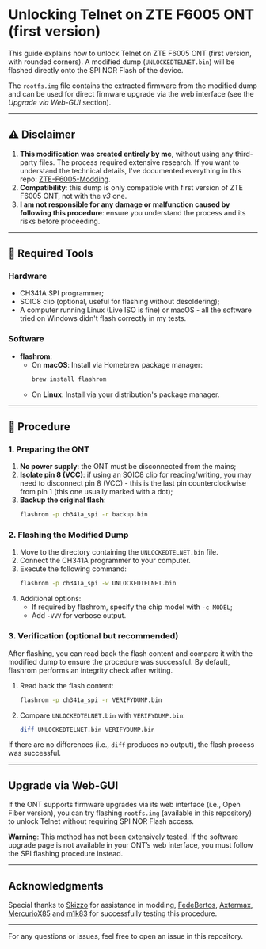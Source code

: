 # Unlocking Telnet on ZTE F6005 ONT (first version)

This guide explains how to unlock Telnet on ZTE F6005 ONT (first version, with rounded corners). A modified dump (`UNLOCKEDTELNET.bin`) will be flashed directly onto the SPI NOR Flash of the device.

The `rootfs.img` file contains the extracted firmware from the modified dump and can be used for direct firmware upgrade via the web interface (see the *Upgrade via Web-GUI* section).

---

## ⚠️ Disclaimer

1. **This modification was created entirely by me**, without using any third-party files. The process required extensive research. If you want to understand the technical details, I've documented everything in this repo: [ZTE-F6005-Modding](https://github.com/rgiorgiotech/ZTE-F6005-Modding).
2. **Compatibility**: this dump is only compatible with first version of ZTE F6005 ONT, not with the _v3_ one.
3. **I am not responsible for any damage or malfunction caused by following this procedure**: ensure you understand the process and its risks before proceeding.

---

## 🔧 Required Tools

### Hardware
- CH341A SPI programmer;
- SOIC8 clip (optional, useful for flashing without desoldering);
- A computer running Linux (Live ISO is fine) or macOS - all the software tried on Windows didn't flash correctly in my tests.

### Software
- **flashrom**:
  - On **macOS**: Install via Homebrew package manager:
    ```bash
    brew install flashrom
    ```
  - On **Linux**: Install via your distribution's package manager.

---

## 🚀 Procedure

### 1. Preparing the ONT
1. **No power supply**: the ONT must be disconnected from the mains;
2. **Isolate pin 8 (VCC)**: if using an SOIC8 clip for reading/writing, you may need to disconnect pin 8 (VCC) - this is the last pin counterclockwise from pin 1 (this one usually marked with a dot);
3. **Backup the original flash**:
   ```bash
   flashrom -p ch341a_spi -r backup.bin
   ```

### 2. Flashing the Modified Dump
1. Move to the directory containing the `UNLOCKEDTELNET.bin` file.
2. Connect the CH341A programmer to your computer.
3. Execute the following command:
   ```bash
   flashrom -p ch341a_spi -w UNLOCKEDTELNET.bin
   ```
4. Additional options:
   - If required by flashrom, specify the chip model with `-c MODEL`;
   - Add `-VVV` for verbose output.
  
### 3. Verification (optional but recommended)
After flashing, you can read back the flash content and compare it with the modified dump to ensure the procedure was successful. By default, flashrom performs an integrity check after writing.

1. Read back the flash content:
   ```bash
   flashrom -p ch341a_spi -r VERIFYDUMP.bin
   ```
2. Compare `UNLOCKEDTELNET.bin` with `VERIFYDUMP.bin`:
   ```bash
   diff UNLOCKEDTELNET.bin VERIFYDUMP.bin
   ```
If there are no differences (i.e., `diff` produces no output), the flash process was successful.

---

## Upgrade via Web-GUI

If the ONT supports firmware upgrades via its web interface (i.e., Open Fiber version), you can try flashing `rootfs.img` (available in this repository) to unlock Telnet without requiring SPI NOR Flash access.

**Warning**: This method has not been extensively tested. If the software upgrade page is not available in your ONT’s web interface, you must follow the SPI flashing procedure instead.

---

## Acknowledgments
Special thanks to <ins>Skizzo</ins> for assistance in modding, [FedeBertos](https://github.com/FedeBertos), <ins>Axtermax</ins>, <ins>MercurioX85</ins> and [m1k83](https://github.com/m1k83) for successfully testing this procedure.

---

For any questions or issues, feel free to open an issue in this repository.
